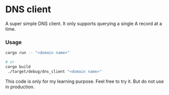 # DNS client

A super simple DNS client. It only supports querying a single A record at a time.

### Usage

```bash
cargo run -- "<domain name>"

# or
cargo build
 ./target/debug/dns_client "<domain name>"
```

This code is only for my learning purpose. Feel free to try it. But do not use in production.

